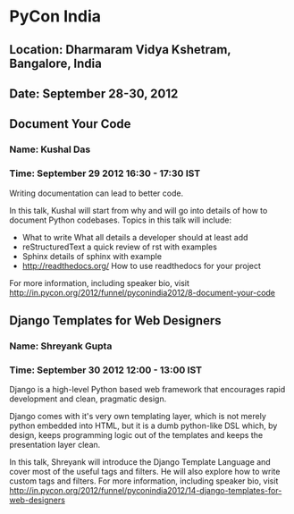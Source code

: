 # PyCon India
## Location: Dharmaram Vidya Kshetram, Bangalore, India
## Date: September 28-30, 2012


## Document Your Code
### Name: Kushal Das
### Time: September 29 2012 16:30 - 17:30 IST

Writing documentation can lead to better code.

In this talk, Kushal will start from why and will go into details of how to document Python codebases.
Topics in this talk will include:

* What to write  What all details a developer should at least add
* reStructuredText  a quick review of rst with examples
* Sphinx  details of sphinx with example
* http://readthedocs.org/  How to use readthedocs for your project

For more information, including speaker bio, visit http://in.pycon.org/2012/funnel/pyconindia2012/8-document-your-code


## Django Templates for Web Designers
### Name: Shreyank Gupta
### Time: September 30 2012 12:00 - 13:00 IST

Django is a high-level Python based web framework that encourages rapid development and clean, pragmatic design.

Django comes with it's very own templating layer, which is not merely python embedded into HTML, but it is a dumb python-like DSL which, by design, keeps programming logic out of the templates and keeps the presentation layer clean.

In this talk, Shreyank will introduce the Django Template Language and cover most of the useful tags and filters. He will also explore how to write custom tags and filters.
For more information, including speaker bio, visit http://in.pycon.org/2012/funnel/pyconindia2012/14-django-templates-for-web-designers
